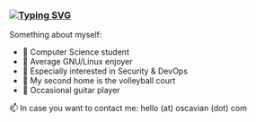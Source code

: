 ### [![Typing SVG](http://readme-typing-svg.herokuapp.com?font=Fira+Code&pause=1000&width=435&lines=echo+%22Hey+there+%F0%9F%91%8B%22+%3E+README.md)](https://git.io/typing-svg)
Something about myself:
- 🔭 Computer Science student
- 🐧 Average GNU/Linux enjoyer
- 🔐 Especially interested in Security & DevOps
- 🏐 My second home is the volleyball court
- 🎸 Occasional guitar player

📫 In case you want to contact me: hello (at) oscavian (dot) com
